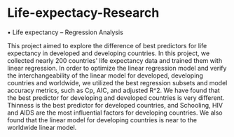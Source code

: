 # Life-expectacy-Research

•	Life expectancy – Regression Analysis


This project aimed to explore the difference of best predictors for life expectancy in developed and developing countries. In this project, we collected nearly 200 countries' life expectancy data and trained them with linear regression. In order to optimize the linear regression model and verify the interchangeability of the linear model for developed, developing countries and worldwide, we utilized the best regression subsets and model accuracy metrics, such as Cp, AIC, and adjusted R^2. We have found that the best predictor for developing and developed countries is very different. Thinness is the best predictor for developed countries, and Schooling, HIV and AIDS are the most influential factors for developing countries. We also found that the linear model for developing countries is near to the worldwide linear model.
